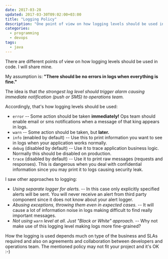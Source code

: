 ```yaml
---
date: 2017-03-28
updated: 2017-03-30T09:02:00+03:00
title: "Logging Policy"
description: "One point of view on how logging levels should be used in code."
categories:
  - programming
  - devops
tags:
  - java
---
```

There are different points of view on how logging levels should be used in code. I will share mine.

My assumption is: **"There should be no errors in logs when everything is fine."**

The idea is that *the strongest log level should trigger alarm causing immediate notification (push or SMS) to operations team.*

Accordingly, that's how logging levels should be used:

* `error` -- Some action should be taken **immediately!** Ops team should enable email or sms notifications when a message of that king appears in logs.
* `warn` -- Some action should be taken, but **later.**
* `info` (enabled by default) -- Use this to print information you want to see in logs when your application works normally.
* `debug` (disabled by default) -- Use it to trace application business logic. Normally this should be disabled on production.
* `trace` (disabled by default) -- Use it to print raw messages (requests and responses). This is dangerous when you deal with confidential information since you may print it to logs causing security leak.

I saw other approaches to logging:

* *Using separate logger for alerts.* -- In this case only explicitly specified alerts will be sent. You will never receive an alert from third party component since it does not know about your alert logger.
* *Abusing exceptions, throwing them even in expected cases.* -- It will cause a lot of information noise in logs making difficult to find really important messages.
* *Not using `warn` level at all. Just "Black or White" approach.* -- Why not make use of this logging level making logs more fine-grained?

How the logging is used depends much on type of the business and SLAs required and also on agreements and collaboration between developers and operations team. The mentioned policy may not fit your project and it's OK :-)
